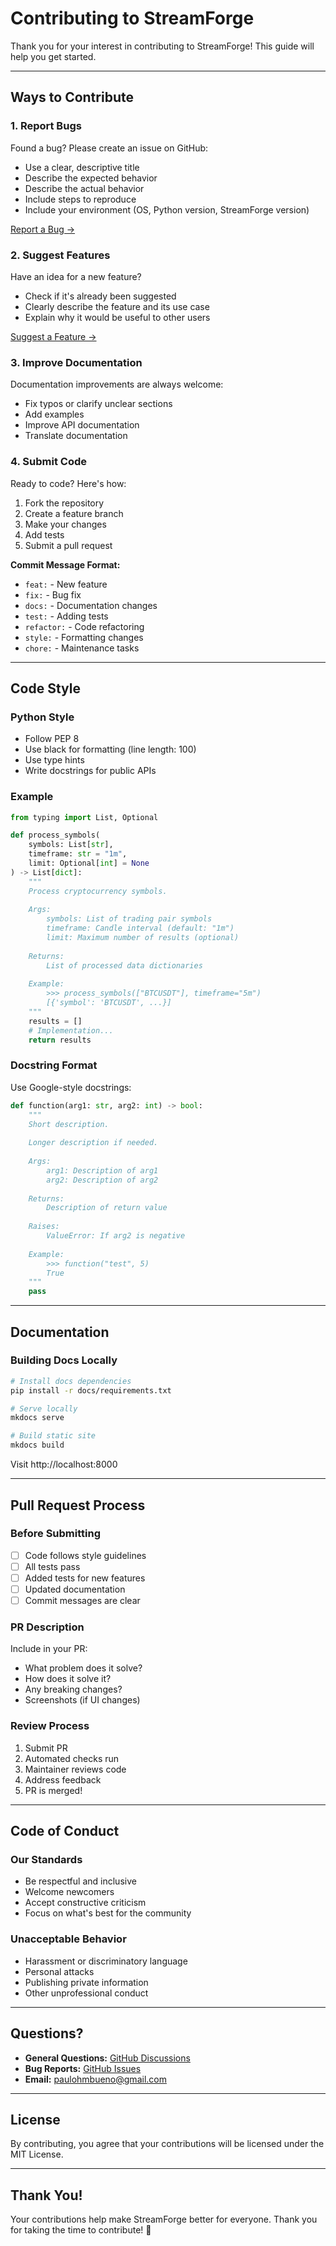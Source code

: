 # Contributing to StreamForge

Thank you for your interest in contributing to StreamForge! This guide will help you get started.

---

## Ways to Contribute

### 1. Report Bugs

Found a bug? Please create an issue on GitHub:

- Use a clear, descriptive title
- Describe the expected behavior
- Describe the actual behavior
- Include steps to reproduce
- Include your environment (OS, Python version, StreamForge version)

[Report a Bug →](https://github.com/paulobueno90/streamforge/issues/new)

### 2. Suggest Features

Have an idea for a new feature?

- Check if it's already been suggested
- Clearly describe the feature and its use case
- Explain why it would be useful to other users

[Suggest a Feature →](https://github.com/paulobueno90/streamforge/issues/new)

### 3. Improve Documentation

Documentation improvements are always welcome:

- Fix typos or clarify unclear sections
- Add examples
- Improve API documentation
- Translate documentation

### 4. Submit Code

Ready to code? Here's how:

1. Fork the repository
2. Create a feature branch
3. Make your changes
4. Add tests
5. Submit a pull request


**Commit Message Format:**

- `feat:` - New feature
- `fix:` - Bug fix
- `docs:` - Documentation changes
- `test:` - Adding tests
- `refactor:` - Code refactoring
- `style:` - Formatting changes
- `chore:` - Maintenance tasks


---

## Code Style

### Python Style

- Follow PEP 8
- Use black for formatting (line length: 100)
- Use type hints
- Write docstrings for public APIs

### Example

```python
from typing import List, Optional

def process_symbols(
    symbols: List[str],
    timeframe: str = "1m",
    limit: Optional[int] = None
) -> List[dict]:
    """
    Process cryptocurrency symbols.
    
    Args:
        symbols: List of trading pair symbols
        timeframe: Candle interval (default: "1m")
        limit: Maximum number of results (optional)
        
    Returns:
        List of processed data dictionaries
        
    Example:
        >>> process_symbols(["BTCUSDT"], timeframe="5m")
        [{'symbol': 'BTCUSDT', ...}]
    """
    results = []
    # Implementation...
    return results
```

### Docstring Format

Use Google-style docstrings:

```python
def function(arg1: str, arg2: int) -> bool:
    """
    Short description.
    
    Longer description if needed.
    
    Args:
        arg1: Description of arg1
        arg2: Description of arg2
        
    Returns:
        Description of return value
        
    Raises:
        ValueError: If arg2 is negative
        
    Example:
        >>> function("test", 5)
        True
    """
    pass
```

---

## Documentation

### Building Docs Locally

```bash
# Install docs dependencies
pip install -r docs/requirements.txt

# Serve locally
mkdocs serve

# Build static site
mkdocs build
```

Visit http://localhost:8000


---

## Pull Request Process

### Before Submitting

- [ ] Code follows style guidelines
- [ ] All tests pass
- [ ] Added tests for new features
- [ ] Updated documentation
- [ ] Commit messages are clear

### PR Description

Include in your PR:

- What problem does it solve?
- How does it solve it?
- Any breaking changes?
- Screenshots (if UI changes)

### Review Process

1. Submit PR
2. Automated checks run
3. Maintainer reviews code
4. Address feedback
5. PR is merged!

---

## Code of Conduct

### Our Standards

- Be respectful and inclusive
- Welcome newcomers
- Accept constructive criticism
- Focus on what's best for the community

### Unacceptable Behavior

- Harassment or discriminatory language
- Personal attacks
- Publishing private information
- Other unprofessional conduct

---

## Questions?

- **General Questions:** [GitHub Discussions](https://github.com/paulobueno90/streamforge/discussions)
- **Bug Reports:** [GitHub Issues](https://github.com/paulobueno90/streamforge/issues)
- **Email:** paulohmbueno@gmail.com

---

## License

By contributing, you agree that your contributions will be licensed under the MIT License.

---

## Thank You!

Your contributions help make StreamForge better for everyone. Thank you for taking the time to contribute! 🎉

